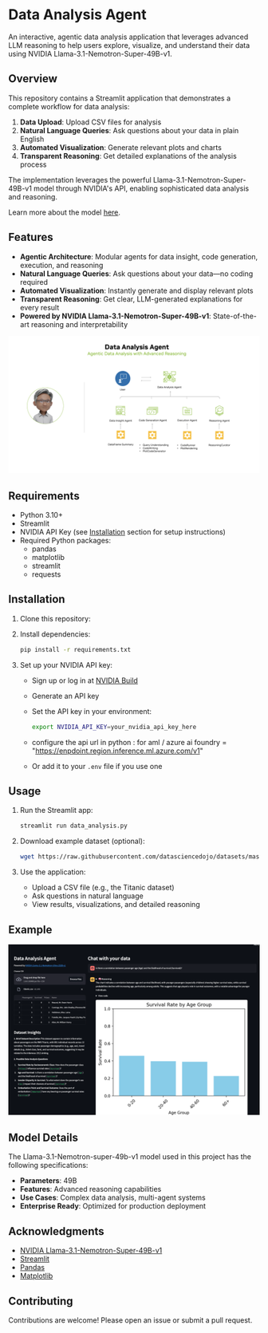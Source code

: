 # Data Analysis Agent

An interactive, agentic data analysis application that leverages advanced LLM reasoning to help users explore, visualize, and understand their data using NVIDIA Llama-3.1-Nemotron-Super-49B-v1.

## Overview

This repository contains a Streamlit application that demonstrates a complete workflow for data analysis:
1. **Data Upload**: Upload CSV files for analysis
2. **Natural Language Queries**: Ask questions about your data in plain English
3. **Automated Visualization**: Generate relevant plots and charts
4. **Transparent Reasoning**: Get detailed explanations of the analysis process

The implementation leverages the powerful Llama-3.1-Nemotron-Super-49B-v1 model through NVIDIA's API, enabling sophisticated data analysis and reasoning.

Learn more about the model [here](https://developer.nvidia.com/blog/build-enterprise-ai-agents-with-advanced-open-nvidia-llama-nemotron-reasoning-models/).

## Features

- **Agentic Architecture**: Modular agents for data insight, code generation, execution, and reasoning
- **Natural Language Queries**: Ask questions about your data—no coding required
- **Automated Visualization**: Instantly generate and display relevant plots
- **Transparent Reasoning**: Get clear, LLM-generated explanations for every result
- **Powered by NVIDIA Llama-3.1-Nemotron-Super-49B-v1**: State-of-the-art reasoning and interpretability

![Workflow](./assets/workflow.png)

## Requirements

- Python 3.10+
- Streamlit
- NVIDIA API Key (see [Installation](#installation) section for setup instructions)
- Required Python packages:
  - pandas
  - matplotlib
  - streamlit
  - requests

## Installation

1. Clone this repository:

2. Install dependencies:
   ```bash
   pip install -r requirements.txt
   ```

3. Set up your NVIDIA API key:
   - Sign up or log in at [NVIDIA Build](https://build.nvidia.com/nvidia/llama-3_3-nemotron-super-49b-v1)
   - Generate an API key
   - Set the API key in your environment:
     ```bash
     export NVIDIA_API_KEY=your_nvidia_api_key_here
     ```
   - configure the api url in python :
      for aml / azure ai foundry = "https://enpdoint.region.inference.ml.azure.com/v1"

   - Or add it to your `.env` file if you use one

## Usage

1. Run the Streamlit app:
   ```bash
   streamlit run data_analysis.py
   ```

2. Download example dataset (optional):
   ```bash
   wget https://raw.githubusercontent.com/datasciencedojo/datasets/master/titanic.csv
   ```

3. Use the application:
   - Upload a CSV file (e.g., the Titanic dataset)
   - Ask questions in natural language
   - View results, visualizations, and detailed reasoning

## Example

![App Demo](./assets/data_analysis_agent_demo.png)

## Model Details

The Llama-3.1-Nemotron-super-49b-v1 model used in this project has the following specifications:
- **Parameters**: 49B
- **Features**: Advanced reasoning capabilities
- **Use Cases**: Complex data analysis, multi-agent systems
- **Enterprise Ready**: Optimized for production deployment

## Acknowledgments

- [NVIDIA Llama-3.1-Nemotron-Super-49B-v1](https://build.nvidia.com/nvidia/llama-3_3-nemotron-super-49b-v1)
- [Streamlit](https://streamlit.io/)
- [Pandas](https://pandas.pydata.org/)
- [Matplotlib](https://matplotlib.org/)


## Contributing

Contributions are welcome! Please open an issue or submit a pull request.
